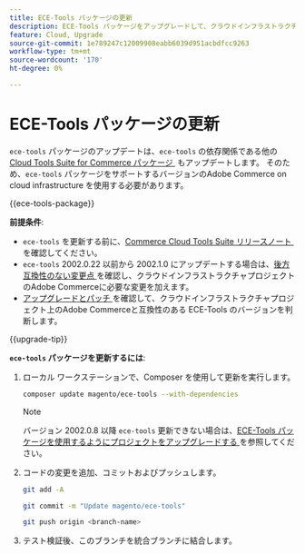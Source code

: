 ```yaml
---
title: ECE-Tools パッケージの更新
description: ECE-Tools パッケージをアップグレードして、クラウドインフラストラクチャ上のAdobe Commerceに適用された最新の修正と機能を活用する方法について説明します。
feature: Cloud, Upgrade
source-git-commit: 1e789247c12009908eabb6039d951acbdfcc9263
workflow-type: tm+mt
source-wordcount: '170'
ht-degree: 0%

---
```


# ECE-Tools パッケージの更新

`ece-tools` パッケージのアップデートは、`ece-tools` の依存関係である他の [Cloud Tools Suite for Commerce パッケージ &#x200B;](../release-notes/cloud-tools-suite.md) もアップデートします。 そのため、`ece-tools` パッケージをサポートするバージョンのAdobe Commerce on cloud infrastructure を使用する必要があります。

{{ece-tools-package}}

**前提条件**:

- `ece-tools` を更新する前に、[Commerce Cloud Tools Suite リリースノート &#x200B;](../release-notes/cloud-tools-suite.md) を確認してください。
- `ece-tools` 2002.0.22 以前から 2002.1.0 にアップデートする場合は、[&#x200B; 後方互換性のない変更点 &#x200B;](../release-notes/backward-incompatible-changes.md) を確認し、クラウドインフラストラクチャプロジェクトのAdobe Commerceに必要な変更を加えます。
- [&#x200B; アップグレードとパッチ &#x200B;](../development/commerce-version.md#upgrade-from-older-versions) を確認して、クラウドインフラストラクチャプロジェクト上のAdobe Commerceと互換性のある ECE-Tools のバージョンを判断します。

{{upgrade-tip}}

**`ece-tools` パッケージを更新するには**:

1. ローカル ワークステーションで、Composer を使用して更新を実行します。

   ```bash
   composer update magento/ece-tools --with-dependencies
   ```

   >[!NOTE]
   >
   >バージョン 2002.0.8 以降 `ece-tools` 更新できない場合は、[ECE-Tools パッケージを使用するようにプロジェクトをアップグレードする &#x200B;](install-package.md) を参照してください。

1. コードの変更を追加、コミットおよびプッシュします。

   ```bash
   git add -A
   ```

   ```bash
   git commit -m "Update magento/ece-tools"
   ```

   ```bash
   git push origin <branch-name>
   ```

1. テスト検証後、このブランチを統合ブランチに結合します。
